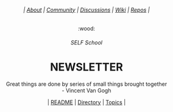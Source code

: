 <div align="center">
  <h6> | <a href="https://github.com/SELFSchool/.github">About</a> | <a href="https://github.com/SELFSchool/community">Community</a> | <a href="https://github.com/orgs/SELFSchool/discussions">Discussions</a> | <a href="https://github.com/SELFSchool/community/wiki">Wiki</a>  | <a href="https://github.com/orgs/SELFSchool/repositories?q=topic">Repos</a> |</h6>
  <p>:wood:</p>
  <h6>SELF School</h6>
  <h1><b>NEWSLETTER</b></h1>
  <p>Great things are done by series of small things brought together<br>- Vincent Van Gogh</p>
  | <a href="https://github.com/SELFSchool/topics/issues/1">README</a> | <a href="https://github.com/SELFSchool/topics/issues/2">Directory</a> | <a href="https://github.com/SELFSchool/topics/issues/3">Topics</a> |
</div>
